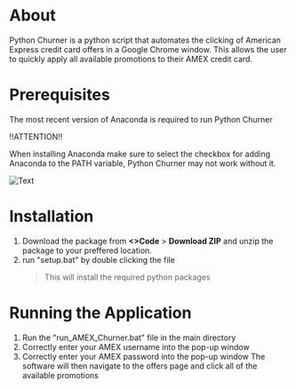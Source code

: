 # About
Python Churner is a python script that automates the clicking of American Express credit card offers in a Google Chrome window. This allows the user to quickly apply all available promotions to their AMEX credit card.

# Prerequisites
The most recent version of Anaconda is required to run Python Churner

‼️ATTENTION‼️

When installing Anaconda make sure to select the checkbox for adding Anaconda to the PATH variable, Python Churner may not work without it.

![Text](https://miro.medium.com/max/666/1*7a9zVyGP3iMXu9aB4e_Vhw.png)

# Installation
1. Download the package from **<>Code** > **Download ZIP** and unzip the package to your preffered location.
2. run "setup.bat" by double clicking the file
    > This will install the required python packages

# Running the Application
1. Run the "run_AMEX_Churner.bat" file in the main directory
2. Correctly enter your AMEX username into the pop-up window
3. Correctly enter your AMEX password into the pop-up window
The software will then navigate to the offers page and click all of the available promotions
